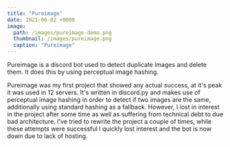 ```yaml
---
title: "Pureimage"
date: 2021-06-02 +0000
image:
  path: /images/pureimage-demo.png
  thumbnail: /images/pureimage.png
  caption: "Pureimage"
---
```


Pureimage is a discord bot used to detect duplicate images and delete them. It does this by using perceptual image hashing.

Pureimage was my first project that showed any actual success, at it's peak it was used in 12 servers. It's written in discord.py and makes use of perceptual image hashing in order to detect if two images are the same, additionally using standard hashing as a fallback. However, I lost in interest in the project after some time as well as suffering from technical debt to due bad architecture. I've tried to rewrite the project a couple of times, while these attempts were successful I quickly lost interest and the bot is now down due to lack of hosting.


